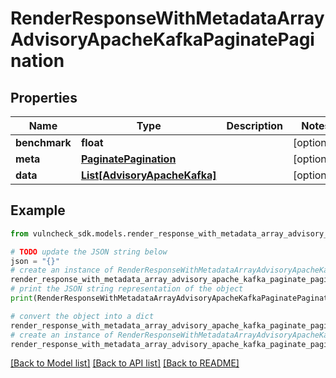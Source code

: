 # RenderResponseWithMetadataArrayAdvisoryApacheKafkaPaginatePagination


## Properties

Name | Type | Description | Notes
------------ | ------------- | ------------- | -------------
**benchmark** | **float** |  | [optional] 
**meta** | [**PaginatePagination**](PaginatePagination.md) |  | [optional] 
**data** | [**List[AdvisoryApacheKafka]**](AdvisoryApacheKafka.md) |  | [optional] 

## Example

```python
from vulncheck_sdk.models.render_response_with_metadata_array_advisory_apache_kafka_paginate_pagination import RenderResponseWithMetadataArrayAdvisoryApacheKafkaPaginatePagination

# TODO update the JSON string below
json = "{}"
# create an instance of RenderResponseWithMetadataArrayAdvisoryApacheKafkaPaginatePagination from a JSON string
render_response_with_metadata_array_advisory_apache_kafka_paginate_pagination_instance = RenderResponseWithMetadataArrayAdvisoryApacheKafkaPaginatePagination.from_json(json)
# print the JSON string representation of the object
print(RenderResponseWithMetadataArrayAdvisoryApacheKafkaPaginatePagination.to_json())

# convert the object into a dict
render_response_with_metadata_array_advisory_apache_kafka_paginate_pagination_dict = render_response_with_metadata_array_advisory_apache_kafka_paginate_pagination_instance.to_dict()
# create an instance of RenderResponseWithMetadataArrayAdvisoryApacheKafkaPaginatePagination from a dict
render_response_with_metadata_array_advisory_apache_kafka_paginate_pagination_from_dict = RenderResponseWithMetadataArrayAdvisoryApacheKafkaPaginatePagination.from_dict(render_response_with_metadata_array_advisory_apache_kafka_paginate_pagination_dict)
```
[[Back to Model list]](../README.md#documentation-for-models) [[Back to API list]](../README.md#documentation-for-api-endpoints) [[Back to README]](../README.md)


